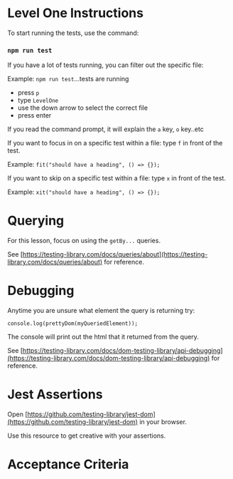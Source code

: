 # Level One Instructions

To start running the tests, use the command:

### `npm run test`

If you have a lot of tests running, you can filter out the specific file:

Example: `npm run test`...tests are running

- press `p`
- type `LevelOne`
- use the down arrow to select the correct file
- press enter

If you read the command prompt, it will explain the `a` key, `o` key..etc

If you want to focus in on a specific test within a file:
type `f` in front of the test.

Example: `fit("should have a heading", () => {});`

If you want to skip on a specific test within a file:
type `x` in front of the test.

Example: `xit("should have a heading", () => {});`

# Querying

For this lesson, focus on using the `getBy...` queries.

See [https://testing-library.com/docs/queries/about](https://testing-library.com/docs/queries/about) for reference.

# Debugging

Anytime you are unsure what element the query is returning try:

`console.log(prettyDom(myQueriedElement));`

The console will print out the html that it returned from the query.

See [https://testing-library.com/docs/dom-testing-library/api-debugging](https://testing-library.com/docs/dom-testing-library/api-debugging) for reference.

# Jest Assertions

Open [https://github.com/testing-library/jest-dom](https://github.com/testing-library/jest-dom) in your browser.

Use this resource to get creative with your assertions.

# Acceptance Criteria
